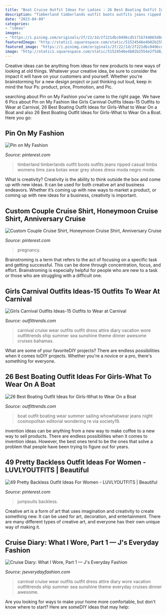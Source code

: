 ```yaml
---
title: "Boat Cruise Outfit Ideas For Ladies : 26 Best Boating Outfit Ideas For Girls-what To Wear On A Boat"
description: "Timberland timberlands outfit boots outfits jeans ripped casual timbs womens tims zara botas wear grey shoes dress moda negro mode"
date: "2023-04-09"
categories:
- "ideas"
images:
- "https://i.pinimg.com/originals/2f/22/1d/2f221dbc0496cd5171b744065d8ddc2c.jpg"
featuredImage: "http://static1.squarespace.com/static/51524546e4b02b2554e2f5d8/t/544e8fb6e4b0dd27d70636b1/1414434743834/Carnival+Sunshine+at+sea+day+outfit"
featured_image: "https://i.pinimg.com/originals/2f/22/1d/2f221dbc0496cd5171b744065d8ddc2c.jpg"
image: "http://static1.squarespace.com/static/51524546e4b02b2554e2f5d8/t/544e8fb6e4b0dd27d70636b1/1414434743834/Carnival+Sunshine+at+sea+day+outfit"
---
```



Creative ideas can be anything from ideas for new products to new ways of looking at old things. Whatever your creative idea, be sure to consider the impact it will have on your customers and yourself. Whether you're brainstorming for a new design project or just thinking out loud, keep in mind the four Ps: product, price, Promotion, and Pic.

	

		
searching about Pin on My Fashion you've came to the right page. We have 6 Pics about Pin on My Fashion like Girls Carnival Outfits Ideas-15 Outfits to Wear at Carnival, 26 Best Boating Outfit Ideas for Girls-What to Wear On a Boat and also 26 Best Boating Outfit Ideas for Girls-What to Wear On a Boat. Here you go:
		
    
## Pin On My Fashion

<img loading=lazy src="https://i.pinimg.com/originals/9c/ff/98/9cff98e9f5e75001208363c0fd7e12a9.jpg" onerror="this.onerror=null;this.src='https://tse3.mm.bing.net/th?id=OIP.5QfnNA7M1QXDUZT-UMnqAQHaNJ&amp;pid=15.1';" alt="Pin on My Fashion">

_Source: pinterest.com_

>timberland timberlands outfit boots outfits jeans ripped casual timbs womens tims zara botas wear grey shoes dress moda negro mode. 

	

What is creativity?
Creativity is the ability to think outside the box and come up with new ideas. It can be used for both creative art and business endeavors. Whether it’s coming up with new ways to market a product, or coming up with new ideas for a business, creativity is important.

    
## Custom Couple Cruise Shirt, Honeymoon Cruise Shirt, Anniversary Cruise

<img loading=lazy src="https://i.pinimg.com/originals/2f/22/1d/2f221dbc0496cd5171b744065d8ddc2c.jpg" onerror="this.onerror=null;this.src='https://tse4.mm.bing.net/th?id=OIP.1wpS7EfofZjotT-szo4JiAHaF7&amp;pid=15.1';" alt="Custom Couple Cruise Shirt, Honeymoon Cruise Shirt, Anniversary Cruise">

_Source: pinterest.com_

>pregnancy. 

	

Brainstroming is a term that refers to the act of focusing on a specific task and getting successful. This can be done through concentration, focus, and effort. Brainstroming is especially helpful for people who are new to a task or those who are struggling with a difficult one.

    
## Girls Carnival Outfits Ideas-15 Outfits To Wear At Carnival

<img loading=lazy src="https://www.outfittrends.com/wp-content/uploads/2015/02/Carnival-Sunshine-at-sea-day-outfit.png" onerror="this.onerror=null;this.src='https://tse3.mm.bing.net/th?id=OIP.W4Kd5ZQi13FFzI4ECk3niwAAAA&amp;pid=15.1';" alt="Girls Carnival Outfits Ideas-15 Outfits to Wear at Carnival">

_Source: outfittrends.com_

>carnival cruise wear outfits outfit dress attire diary vacation wore outfittrends ship summer sea sunshine theme dinner awesome cruises bahamas. 

	

What are some of your favoriteDIY projects?
There are endless possibilities when it comes toDIY projects. Whether you're a novice or a pro, there's something for everyone.

    
## 26 Best Boating Outfit Ideas For Girls-What To Wear On A Boat

<img loading=lazy src="http://www.outfittrends.com/wp-content/uploads/2018/02/main.original.600x0c-1-330x500.jpg" onerror="this.onerror=null;this.src='https://tse3.mm.bing.net/th?id=OIP.V6DX2cFRaqiZblK8boqE6AAAAA&amp;pid=15.1';" alt="26 Best Boating Outfit Ideas for Girls-What to Wear On a Boat">

_Source: outfittrends.com_

>boat outfit boating wear summer sailing whowhatwear jeans night cosmopolitan editorial wondering re via society19. 

	

invention ideas can be anything from a new way to make coffee to a new way to sell products. There are endless possibilities when it comes to invention ideas. However, the best ones tend to be the ones that solve a problem that people have been trying to figure out for years.

    
## 49 Pretty Backless Outfit Ideas For Women - LUVLYOUTFITS | Beautiful

<img loading=lazy src="https://i.pinimg.com/736x/d5/44/61/d544615e7fcf7b0e31e0b0d9cbcf97b7.jpg" onerror="this.onerror=null;this.src='https://tse2.mm.bing.net/th?id=OIP.H0rpd2dgkCHr_snMgMQ4igHaLH&amp;pid=15.1';" alt="49 Pretty Backless Outfit Ideas For Women - LUVLYOUTFITS | Beautiful">

_Source: pinterest.com_

>jumpsuits backless. 

	

Creative art is a form of art that uses imagination and creativity to create something new. It can be used for art, decoration, and entertainment. There are many different types of creative art, and everyone has their own unique way of making it.

    
## Cruise Diary: What I Wore, Part 1 — J&#039;s Everyday Fashion

<img loading=lazy src="http://static1.squarespace.com/static/51524546e4b02b2554e2f5d8/t/544e8fb6e4b0dd27d70636b1/1414434743834/Carnival+Sunshine+at+sea+day+outfit" onerror="this.onerror=null;this.src='https://tse2.mm.bing.net/th?id=OIP.z4ButOyiW2SBn9oCjI1ZWwHaLM&amp;pid=15.1';" alt="Cruise Diary: What I Wore, Part 1 — J&#039;s Everyday Fashion">

_Source: jseverydayfashion.com_

>carnival cruise wear outfits outfit dress attire diary wore vacation outfittrends ship summer sea sunshine theme everyday cruises dinner awesome. 

	

Are you looking for ways to make your home more comfortable, but don't know where to start? Here are someDIY ideas that may help: 

